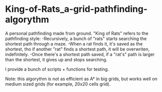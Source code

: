 # King-of-Rats_a-grid-pathfinding-algorythm
A personal pathfinding made from ground.
"King of Rats" refers to the pathfinding style:
-Recursively, a bunch of "rats" starts searching the shortest path through a maze.
-When a rat finds it, it's saved as the shortest, tho if another "rat" finds a shortest path, it will be overwriten, indefinitely.
-Once there's a shortest path saved, if a "rat's" path is larger than the shortest, it gives up and stops searching.

I provide a bunch of scripts + functions for testing.

Note: this algorythm is not as efficient as A* in big grids, but works well on medium sized grids (for example, 20x20 cells grid).
